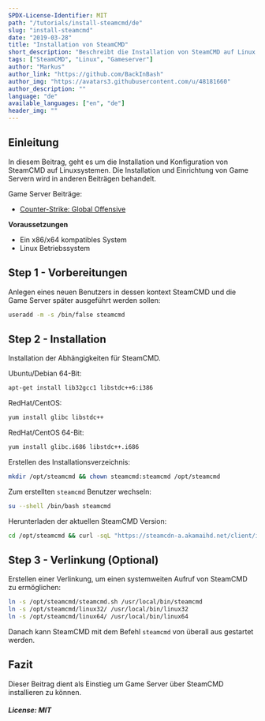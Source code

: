 ```yaml
---
SPDX-License-Identifier: MIT
path: "/tutorials/install-steamcmd/de"
slug: "install-steamcmd"
date: "2019-03-28"
title: "Installation von SteamCMD"
short_description: "Beschreibt die Installation von SteamCMD auf Linux Systemen"
tags: ["SteamCMD", "Linux", "Gameserver"]
author: "Markus"
author_link: "https://github.com/BackInBash"
author_img: "https://avatars3.githubusercontent.com/u/48181660"
author_description: ""
language: "de"
available_languages: ["en", "de"]
header_img: ""
---
```



## Einleitung

In diesem Beitrag, geht es um die Installation und Konfiguration von SteamCMD auf Linuxsystemen.
Die Installation und Einrichtung von Game Servern wird in anderen Beiträgen behandelt.

Game Server Beiträge:
+ [Counter-Strike: Global Offensive](https://community.hetzner.com/tutorials/install-gameserver-csgo/de)

**Voraussetzungen**

+ Ein x86/x64 kompatibles System
+ Linux Betriebssystem

## Step 1 - Vorbereitungen

Anlegen eines neuen Benutzers in dessen kontext SteamCMD und die Game Server später ausgeführt werden sollen:
```bash
useradd -m -s /bin/false steamcmd
```

## Step 2 - Installation

Installation der Abhängigkeiten für SteamCMD.

Ubuntu/Debian 64-Bit:
```bash
apt-get install lib32gcc1 libstdc++6:i386
```

RedHat/CentOS:
```bash
yum install glibc libstdc++
```

RedHat/CentOS 64-Bit:
```bash
yum install glibc.i686 libstdc++.i686
```

Erstellen des Installationsverzeichnis:
```bash
mkdir /opt/steamcmd && chown steamcmd:steamcmd /opt/steamcmd
```

Zum erstellten `steamcmd` Benutzer wechseln:
```bash
su --shell /bin/bash steamcmd
```

Herunterladen der aktuellen SteamCMD Version:
```bash
cd /opt/steamcmd && curl -sqL "https://steamcdn-a.akamaihd.net/client/installer/steamcmd_linux.tar.gz" | tar zxvf -
```

## Step 3 - Verlinkung (Optional)

Erstellen einer Verlinkung, um einen systemweiten Aufruf von SteamCMD zu ermöglichen:
```bash
ln -s /opt/steamcmd/steamcmd.sh /usr/local/bin/steamcmd
ln -s /opt/steamcmd/linux32/ /usr/local/bin/linux32
ln -s /opt/steamcmd/linux64/ /usr/local/bin/linux64
```

Danach kann SteamCMD mit dem Befehl `steamcmd` von überall aus gestartet werden.

## Fazit

Dieser Beitrag dient als Einstieg um Game Server über SteamCMD installieren zu können.

##### License: MIT

<!---

Contributors's Certificate of Origin

By making a contribution to this project, I certify that:

(a) The contribution was created in whole or in part by me and I have
    the right to submit it under the license indicated in the file; or

(b) The contribution is based upon previous work that, to the best of my
    knowledge, is covered under an appropriate license and I have the
    right under that license to submit that work with modifications,
    whether created in whole or in part by me, under the same license
    (unless I am permitted to submit under a different license), as
    indicated in the file; or

(c) The contribution was provided directly to me by some other person
    who certified (a), (b) or (c) and I have not modified it.

(d) I understand and agree that this project and the contribution are
    public and that a record of the contribution (including all personal
    information I submit with it, including my sign-off) is maintained
    indefinitely and may be redistributed consistent with this project
    or the license(s) involved.

Signed-off-by: Markus markus@omg-network.de

-->
